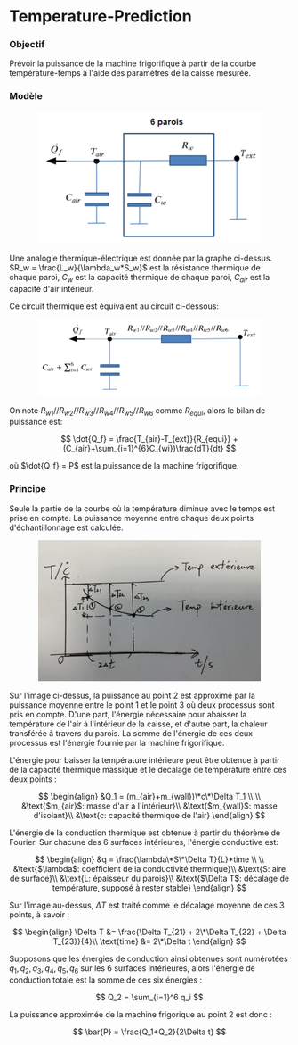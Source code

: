# Temperature-Prediction

### Objectif
Prévoir la puissance de la machine frigorifique à partir de la courbe température-temps à l'aide des paramètres de la caisse mesurée.

### Modèle
<center>
  <img src="analogie.PNG" style="width:400px">
</center>

Une analogie thermique-électrique est donnée par la graphe ci-dessus. $R_w = \frac{L_w}{\lambda_w*S_w}$ est la résistance thermique de chaque paroi, $C_w$ est la capacité thermique de chaque paroi, $C_{air}$ est la capacité d'air intérieur. 

Ce circuit thermique est équivalent au circuit ci-dessous:
<center>
  <img src="analogie_equi.PNG" style="width:400px">
</center>

On note $R_{w1}//R_{w2}//R_{w3}//R_{w4}//R_{w5}//R_{w6}$ comme $R_{equi}$, alors le bilan de puissance est: 

$$
\dot{Q_f} = \frac{T_{air}-T_{ext}}{R_{equi}} + (C_{air}+\sum_{i=1}^{6}C_{wi})\frac{dT}{dt}
$$

où $\dot{Q_f} = P$ est la puissance de la machine frigorifique.

### Principe
Seule la partie de la courbe où la température diminue avec le temps est prise en compte. La puissance moyenne entre chaque deux points d'échantillonnage est calculée. 
<center>
  <img src="image_67150849.JPG" style="width:400px">
</center>

Sur l'image ci-dessus, la puissance au point 2 est approximé par la puissance moyenne entre le point 1 et le point 3 où deux processus sont pris en compte. D'une part, l'énergie nécessaire pour abaisser la température de l'air à l'intérieur de la caisse, et d'autre part, la chaleur transférée à travers du parois. La somme de l'énergie de ces deux processus est l'énergie fournie par la machine frigorifique.

L'énergie pour baisser la température intérieure peut être obtenue à partir de la capacité thermique massique et le décalage de température entre ces deux points :

$$
\begin{align}
&Q_1 = (m_{air}+m_{wall})\*c\*\Delta T_1 \\
\\
&\text{$m_{air}$: masse d'air à l'intérieur}\\
&\text{$m_{wall}$: masse d'isolant}\\
&\text{c: capacité thermique de l'air}
\end{align}
$$

L'énergie de la conduction thermique est obtenue à partir du théorème de Fourier. Sur chacune des 6 surfaces intérieures, l'énergie conductive est:

$$
\begin{align}
&q = \frac{\lambda\*S\*\Delta T}{L}*time \\
\\
&\text{$\lambda$: coefficient de la conductivité thermique}\\
&\text{S: aire de surface}\\
&\text{L: épaisseur du parois}\\
&\text{$\Delta T$: décalage de température, supposé à rester stable}
\end{align}
$$

Sur l'image au-dessus, $\Delta T$ est traité comme le décalage moyenne de ces 3 points, à savoir :

$$
\begin{align}
\Delta T &= \frac{\Delta T_{21} + 2\*\Delta T_{22} + \Delta T_{23}}{4}\\
\text{time} &= 2\*\Delta t
\end{align}
$$

Supposons que les énergies de conduction ainsi obtenues sont numérotées $q_1, q_2, q_3, q_4, q_5, q_6$ sur les 6 surfaces intérieures, alors l'énergie de conduction totale est la somme de ces six énergies :

$$
Q_2 = \sum_{i=1}^6 q_i
$$

La puissance approximée de la machine frigorique au point 2 est donc :

$$
\bar{P} = \frac{Q_1+Q_2}{2\Delta t}
$$
